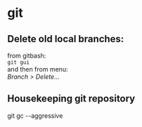 # git

## Delete old local branches:

from gitbash:  
`git gui`  
and then from menu:  
_Branch &gt; Delete..._

## Housekeeping git repository

git gc --aggressive

